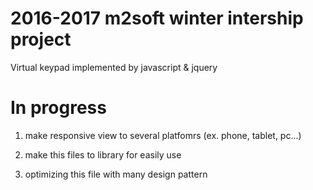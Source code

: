 
# 2016-2017 m2soft winter intership project
Virtual keypad implemented by javascript & jquery

# In progress

 1. make responsive view to several platfomrs (ex. phone, tablet, pc...)
 
 2. make this files to library for easily use
 
 3. optimizing this file with many design pattern

